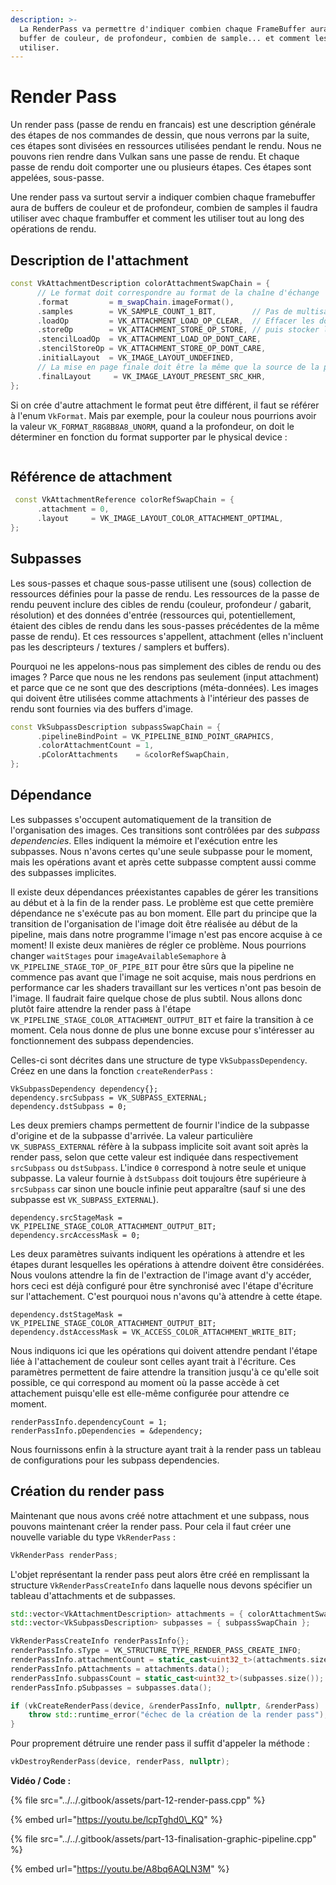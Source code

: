 ```yaml
---
description: >-
  La RenderPass va permettre d'indiquer combien chaque FrameBuffer aura de
  buffer de couleur, de profondeur, combien de sample... et comment les
  utiliser.
---
```


# Render Pass

Un render pass \(passe de rendu en francais\) est une description générale des étapes de nos commandes de dessin, que nous verrons par la suite, ces étapes sont divisées en ressources utilisées pendant le rendu. Nous ne pouvons rien rendre dans Vulkan sans une passe de rendu. Et chaque passe de rendu doit comporter une ou plusieurs étapes. Ces étapes sont appelées, sous-passe.

Une render pass va surtout servir a indiquer combien chaque framebuffer aura de buffers de couleur et de profondeur, combien de samples il faudra utiliser avec chaque frambuffer et comment les utiliser tout au long des opérations de rendu.

## Description de l'attachment

```cpp
const VkAttachmentDescription colorAttachmentSwapChain = {
      // Le format doit correspondre au format de la chaîne d'échange
      .format         = m_swapChain.imageFormat(),
      .samples        = VK_SAMPLE_COUNT_1_BIT,        // Pas de multisampling
      .loadOp         = VK_ATTACHMENT_LOAD_OP_CLEAR,  // Effacer les données avant le rendu
      .storeOp        = VK_ATTACHMENT_STORE_OP_STORE, // puis stocker le résultat après
      .stencilLoadOp  = VK_ATTACHMENT_LOAD_OP_DONT_CARE,
      .stencilStoreOp = VK_ATTACHMENT_STORE_OP_DONT_CARE,
      .initialLayout  = VK_IMAGE_LAYOUT_UNDEFINED,
      // La mise en page finale doit être la même que la source de la présentation
      .finalLayout     = VK_IMAGE_LAYOUT_PRESENT_SRC_KHR,
};
```

Si on crée d'autre attachment le format peut être différent, il faut se référer à l'enum `VkFormat`. Mais par exemple, pour la couleur nous pourrions avoir la valeur `VK_FORMAT_R8G8B8A8_UNORM`, quand a la profondeur, on doit le déterminer en fonction du format supporter par le physical device :

```cpp

```

## Référence de attachment

```cpp
 const VkAttachmentReference colorRefSwapChain = {
      .attachment = 0,
      .layout     = VK_IMAGE_LAYOUT_COLOR_ATTACHMENT_OPTIMAL,
};
```

## Subpasses

Les sous-passes et chaque sous-passe utilisent une \(sous\) collection de ressources définies pour la passe de rendu. Les ressources de la passe de rendu peuvent inclure des cibles de rendu \(couleur, profondeur / gabarit, résolution\) et des données d'entrée \(ressources qui, potentiellement, étaient des cibles de rendu dans les sous-passes précédentes de la même passe de rendu\). Et ces ressources s'appellent, attachment \(elles n'incluent pas les descripteurs / textures / samplers et buffers\).

Pourquoi ne les appelons-nous pas simplement des cibles de rendu ou des images ? Parce que nous ne les rendons pas seulement \(input attachment\) et parce que ce ne sont que des descriptions \(méta-données\). Les images qui doivent être utilisées comme attachments à l'intérieur des passes de rendu sont fournies via des buffers d'image.

```cpp
const VkSubpassDescription subpassSwapChain = {
      .pipelineBindPoint = VK_PIPELINE_BIND_POINT_GRAPHICS,
      .colorAttachmentCount = 1,
      .pColorAttachments    = &colorRefSwapChain,
};
```

## Dépendance

Les subpasses s'occupent automatiquement de la transition de l'organisation des images. Ces transitions sont contrôlées par des _subpass dependencies_. Elles indiquent la mémoire et l'exécution entre les subpasses. Nous n'avons certes qu'une seule subpasse pour le moment, mais les opérations avant et après cette subpasse comptent aussi comme des subpasses implicites.

Il existe deux dépendances préexistantes capables de gérer les transitions au début et à la fin de la render pass. Le problème est que cette première dépendance ne s'exécute pas au bon moment. Elle part du principe que la transition de l'organisation de l'image doit être réalisée au début de la pipeline, mais dans notre programme l'image n'est pas encore acquise à ce moment! Il existe deux manières de régler ce problème. Nous pourrions changer `waitStages` pour `imageAvailableSemaphore` à `VK_PIPELINE_STAGE_TOP_OF_PIPE_BIT` pour être sûrs que la pipeline ne commence pas avant que l'image ne soit acquise, mais nous perdrions en performance car les shaders travaillant sur les vertices n'ont pas besoin de l'image. Il faudrait faire quelque chose de plus subtil. Nous allons donc plutôt faire attendre la render pass à l'étape `VK_PIPELINE_STAGE_COLOR_ATTACHMENT_OUTPUT_BIT` et faire la transition à ce moment. Cela nous donne de plus une bonne excuse pour s'intéresser au fonctionnement des subpass dependencies.

Celles-ci sont décrites dans une structure de type `VkSubpassDependency`. Créez en une dans la fonction `createRenderPass` :

```text
VkSubpassDependency dependency{};
dependency.srcSubpass = VK_SUBPASS_EXTERNAL;
dependency.dstSubpass = 0;
```

Les deux premiers champs permettent de fournir l'indice de la subpasse d'origine et de la subpasse d'arrivée. La valeur particulière `VK_SUBPASS_EXTERNAL` réfère à la subpass implicite soit avant soit après la render pass, selon que cette valeur est indiquée dans respectivement `srcSubpass` ou `dstSubpass`. L'indice `0` correspond à notre seule et unique subpasse. La valeur fournie à `dstSubpass` doit toujours être supérieure à `srcSubpass` car sinon une boucle infinie peut apparaître \(sauf si une des subpasse est `VK_SUBPASS_EXTERNAL`\).

```text
dependency.srcStageMask = VK_PIPELINE_STAGE_COLOR_ATTACHMENT_OUTPUT_BIT;
dependency.srcAccessMask = 0;
```

Les deux paramètres suivants indiquent les opérations à attendre et les étapes durant lesquelles les opérations à attendre doivent être considérées. Nous voulons attendre la fin de l'extraction de l'image avant d'y accéder, hors ceci est déjà configuré pour être synchronisé avec l'étape d'écriture sur l'attachement. C'est pourquoi nous n'avons qu'à attendre à cette étape.

```text
dependency.dstStageMask = VK_PIPELINE_STAGE_COLOR_ATTACHMENT_OUTPUT_BIT;
dependency.dstAccessMask = VK_ACCESS_COLOR_ATTACHMENT_WRITE_BIT;
```

Nous indiquons ici que les opérations qui doivent attendre pendant l'étape liée à l'attachement de couleur sont celles ayant trait à l'écriture. Ces paramètres permettent de faire attendre la transition jusqu'à ce qu'elle soit possible, ce qui correspond au moment où la passe accède à cet attachement puisqu'elle est elle-même configurée pour attendre ce moment.

```text
renderPassInfo.dependencyCount = 1;
renderPassInfo.pDependencies = &dependency;
```

Nous fournissons enfin à la structure ayant trait à la render pass un tableau de configurations pour les subpass dependencies.

## Création du render pass

Maintenant que nous avons créé notre attachment et une subpass, nous pouvons maintenant créer la render pass. Pour cela il faut créer une nouvelle variable du type `VkRenderPass` :

```cpp
VkRenderPass renderPass;
```

L'objet représentant la render pass peut alors être créé en remplissant la structure `VkRenderPassCreateInfo` dans laquelle nous devons spécifier un tableau d'attachments et de subpasses.

```cpp
std::vector<VkAttachmentDescription> attachments = { colorAttachmentSwapChain };
std::vector<VkSubpassDescription> subpasses = { subpassSwapChain };

VkRenderPassCreateInfo renderPassInfo{};
renderPassInfo.sType = VK_STRUCTURE_TYPE_RENDER_PASS_CREATE_INFO;
renderPassInfo.attachmentCount = static_cast<uint32_t>(attachments.size());
renderPassInfo.pAttachments = attachments.data();
renderPassInfo.subpassCount = static_cast<uint32_t>(subpasses.size());
renderPassInfo.pSubpasses = subpasses.data();

if (vkCreateRenderPass(device, &renderPassInfo, nullptr, &renderPass) != VK_SUCCESS) {
    throw std::runtime_error("échec de la création de la render pass");
}
```

Pour proprement détruire une render pass il suffit d'appeler la méthode :

```cpp
vkDestroyRenderPass(device, renderPass, nullptr);
```

**Vidéo / Code :**

{% file src="../../.gitbook/assets/part-12-render-pass.cpp" %}

{% embed url="https://youtu.be/lcpTghd0\_KQ" %}

{% file src="../../.gitbook/assets/part-13-finalisation-graphic-pipeline.cpp" %}

{% embed url="https://youtu.be/A8bq6AQLN3M" %}



